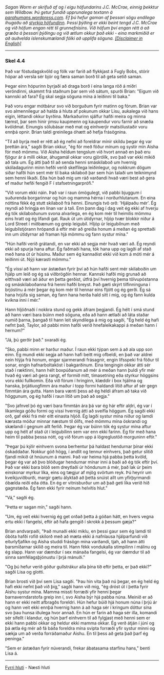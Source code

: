 *Sagan Worm er skrifuð af og í eigu höfundarins J.C. McCrae, einnig þekktur sem Wildbow. Þú getur fundið upprunalega textann á [parahumans.wordpress.com](https://parahumans.wordpress.com/). Ef þú hefur gaman af þessari sögu endilega íhugaðu að [styrkja höfundinn](https://parahumans.wordpress.com/support/). Þessi þýðing er ekki beint tengd J.C. McCrae og við höfum engan rétt til grunnefnisins. Við höfum því engan rétt á að græða á þessari þýðingu og við ætlum okkur það ekki - eina markmiðið er að auðvelda íslenskumælandi fólki að upplifa söguna. [[Disclaimer in English]](../../README.md#fyrirvari)*

---

### Skel 4.4

Það var föstudagskvöld og fólk var farið að flykkjast á Fugly Bobs, stórir hópar að versla sér bjór og færa saman borð til að geta setið saman.

Þegar einn hópurinn byrjaði að draga borð í eina langa röð á miðri veröndinni, skammt frá staðnum þar sem við sátum, spurði Brian: "Eigum við kannski að fara? Ég skal segja söguna mína á leiðinni til baka."

Það voru engar mótbárur svo við borguðum fyrir matinn og fórum. Brian var svo almennilegur að halda á hluta af pokunum okkar Lisu, aukalega við hans eigin, léttandi okkur byrðina. Markaðurinn sjálfur hafði meira og minna tæmst, þar sem hinir ýmsu kaupmenn og kaupendur voru farnir að snæða kvöldmat. Einungis sölubásar með mat og einhverjir matsölustaðir voru ennþá opnir. Brian taldi greinilega óhætt að hefja frásögnina.

"Til að byrja með er rétt að ég nefni að foreldrar mínir skildu þegar ég var þrettán ára," sagði Brian okkur, "ég fór með föður mínum og systir mín Aisha fór með mömmu. Við Aisha héldum tengslum við hvort annað en það eru fjögur ár á milli okkar, áhugamál okkar voru gjörólík, svo það var ekki mikið að tala um. Ég átti það til að senda henni smáskilaboð um hvernig skóladagurinn minn hefði verið skelfilega leiðinlegur, og nokkrum dögum síðar hafði hún sent mér til baka skilaboð þar sem hún talaði um teiknimynd sem henni líkaði. Eða hún bað mig um ráð varðandi hvað væri best að gera ef maður hefði fengið F í stafsetningarprófi."

"Við vorum ekki náin. Það var í raun ómögulegt, við pabbi bjuggum í suðurenda borgarinnar og hún og mamma hérna í norðurhlutanum. En eina nóttina fékk ég stutt skilaboð frá henni. Einungis tvö orð: 'Hjálpaðu mér'. Ég reyndi að hringja en línan var á tali. Enn þann dag í dag veit ég ekki af hverju ég tók skilaboðunum svona alvarlega, en ég kom mér til heimilis mömmu eins hratt og ég lifandi gat. Rauk út um útidyrnar, hljóp tvær blokkir niður á Lord Street í miðbænum og greip leigubíl. Hljóp úr leigubílnum með leigubílstjórann hrópandi á eftir mér að greiða honum á meðan ég sprettaði inn um útidyrnar að framan hjá mömmu og fann systur mína."

"Hún hafði verið grátandi, en var ekki að segja mér hvað væri að. Ég reyndi ekki að spurja hana aftur. Ég faðmaði hana, tók hana upp og lagði af stað með hana út úr húsinu. Maður sem ég kannaðist ekki við kom á móti mér á leiðinni út. Nýji kærasti mömmu."

"Ég *vissi* að hann var ástæðan fyrir því að hún hafði sent mér skilaboðin um hjálp um leið og ég sá viðbrögðin hennar. Kannski hafði mig grunað að eitthvað væri að áður en þetta gerðist, útfrá því hvernig þema tölvupóstanna og smáskilaboðanna frá henni hafði breyst. Það gæti skýrt tilfinninguna í brjóstinu á mér þegar ég kom mér til hennar eins fljótt og ég gerði. Ég sá hana hrjúfa sig saman, ég fann hana herða hald sitt í mig, og ég fann kulda kvikna inni í mér."

Hann hljóðnaði í nokkra stund og gekk áfram þegjandi. Ég hélt í smá stund að hann væri bara búinn með söguna, eða að hann ætlaði að láta staðar numið þarna, þangað til hann leit skyndilega á mig og sagði, "Ég held ég hafi nefnt það, Taylor, að pabbi minn hafði verið hnefaleikakappi á meðan hann í hernum?"

"Já, þú gerðir það." svaraði ég.

"Sko, pabbi minn er harður maður. Í raun ekki týpan sem á að ala upp son einn. Ég mundi ekki segja að hann hafi beitt mig ofbeldi, en það var aldrei nein hlýja frá honum, engar sjarmerandi frásagnir, engin lífsspeki frá föður til sonar, engin hafnarboltaköst í bakgarðinum. Eina tengingin okkar átti sér stað í ræktinni, hann hélt boxpúðanum að mér á meðan hann þuldi yfir mér hvað ég væri að gera rangt, ef formið mitt, tímasetning eða styrkur höggsins voru ekki fullkomin. Eða við fórum í hringinn, klæddir í box hjálma og hanska, þrjátíuogfimm ára maður í topp formi haldandi lítið aftur af sér gegn fimmtán ára gutta. Hann bara vænti þess að ég héldi áfram að taka við höggunum, og ég hafði í raun lítið um það að segja."

"Svo jafnvel þó ég væri bara fimmtán ára þá var ég hár eftir aldri, ég var í líkamlega góðu formi og vissi hvernig átti að sveifla höggum. Ég sagði ekki orð, gaf ekki frá mér eitt einasta hljóð. Ég lagði systur mína niður og lamdi kærasta móður minnar næstum til ólífs, með mömmu mína öskrandi og skælandi í gegnum allt ferlið. Þegar ég var búinn tók ég systur mína aftur upp og hélt af stað út í leigubílinn sem var enn ekki farinn. Ég fór með hana heim til pabba þessa nótt, og við fórum upp á lögreglustöð morguninn eftir."

"Þegar þú kýlir einhvern svona berhentur þá haldast hendurnar þínar ekki óskaddaðar. Nokkur góð högg, í andlit og tennur einhvers, það getur slitið fjandi mikið út hnúunum á manni. Það var heima hjá pabba þetta kvöld, þegar ég var að þvo blóðugar hendurnar mínar inni á baði að ég tók eftir því. Það var ekki bara blóð sem dreytlaði úr höndunum á mér, það lak úr þeim einskonar myrkur líka, eins og tægjur af mjög svörtum reyk. Þú heyrir um kveikjuviðburði, margir gætu ályktað að þetta snúist allt um yfirþyrmandi óbælda reiði eða ótta. En ég er vitnisburður um að það geti líka verið hið gagnstæða. Ég fann ekki fyrir neinum helvítis hlut."

"Vá," sagði ég.

"Þetta er sagan mín," sagði hann.

"Um, ég veit ekki hvernig ég get orðað þetta á góðan hátt, en hvers vegna ertu ekki í fangelsi, eftir að hafa gengið í skrokk á þessum gæja?"

Brian andvarpaði, "Það munaði ekki miklu, en þessi gaur sem ég lamdi til óbóta hafði rofið skilorð með að mæta ekki á nafnlausa hjálparfundi við eiturlyfjafíkn og Aisha studdi frásögn mína varðandi, tjah, að hann átti barsmíðarnar skilið og meira til. Hann fékk vondukalla stimpilinn í málinu og ég slapp. Hann var dæmdur í sex mánaða fangelsi, ég var dæmdur til að sinna samfélagsþjónustu í þrjá mánuði."

"Og þú hefur verið góður gullstrákur alla þína tíð eftir þetta, er það ekki?" sagði Lisa og glotti.

Brian brosti við því sem Lisa sagði. "Þau hin vita það nú þegar, en ég held ég hafi ekki nefnt það við þig," sagði hann við mig, "ég dróst út í þetta fyrir Aishu systur mína. Mamma missti forræði yfir henni þegar barnaverndarstofa greip inn í, svo Aisha býr hjá pabba núna. Meinið er að hann er ekki neitt afbragðs foreldri. Hún hefur búið hjá honum núna í þrjú ár og hann veit ekki ennþá hvernig hann á að haga sér í kringum dóttur sína svo þau hunsa iðulega hvor annað. En hún er farin að haga sér illa, komandi sér sífellt í klandur, og hún þarf einhvern til að fylgjast með henni sem er ekki hann pabbi okkar og heldur ekki mamma okkar. Ég verð átján í júní og þá ætla ég mér að fá báða foreldra mína svipta forræði yfir systur minni og sækja um að verða forráðamaður Aishu. En til þess að geta það þarf ég peninga."

"Sem er ástæðan fyrir núverandi, frekar ábatasama starfinu hans," benti Lisa á.



---

[Fyrri hluti](Ormur-04.03.md) - Næsti hluti